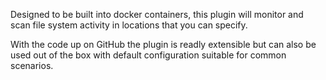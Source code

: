Designed to be built into docker containers, this plugin will monitor and scan file system activity in locations that you can specify.

With the code up on GitHub the plugin is readly extensible but can also be used out of the box with default configuration suitable for common scenarios.
